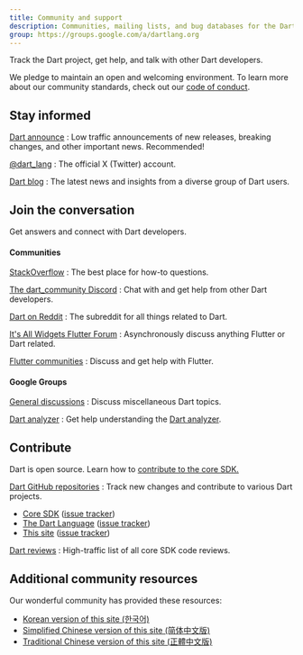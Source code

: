 ```yaml
---
title: Community and support
description: Communities, mailing lists, and bug databases for the Dart project.
group: https://groups.google.com/a/dartlang.org
---
```


Track the Dart project, get help, and talk with other Dart developers.

We pledge to maintain an open and welcoming environment.
To learn more about our community standards, check out
our [code of conduct](/community/code-of-conduct).


## Stay informed

[Dart announce]({{group}}/d/forum/announce)
: Low traffic announcements of new releases, breaking changes,
  and other important news. Recommended!

[@dart_lang](https://twitter.com/dart_lang)
: The official X (Twitter) account.

[Dart blog](https://medium.com/dartlang)
: The latest news and insights from a diverse group of Dart users.

## Join the conversation

Get answers and connect with Dart developers.

#### Communities

[StackOverflow](https://stackoverflow.com/tags/dart)
: The best place for how-to questions.

[The dart_community Discord](https://discord.gg/Qt6DgfAWWx)
: Chat with and get help from other Dart developers.

[Dart on Reddit](https://www.reddit.com/r/dartlang)
: The subreddit for all things related to Dart.

[It's All Widgets Flutter Forum](https://forum.itsallwidgets.com/)
: Asynchronously discuss anything Flutter or Dart related.

[Flutter communities]({{site.flutter}}/community#community-grid)
: Discuss and get help with Flutter.

#### Google Groups

[General discussions]({{group}}/d/forum/misc)
: Discuss miscellaneous Dart topics.

[Dart analyzer]({{group}}/d/forum/analyzer-discuss)
: Get help understanding the [Dart analyzer](/tools/dart-analyze).

## Contribute

Dart is open source.
Learn how to
[contribute to the core SDK.]({{site.repo.dart.sdk}}/blob/main/CONTRIBUTING.md)

[Dart GitHub repositories]({{site.repo.dart.org}}/)
: Track new changes and contribute to various Dart projects.
  * [Core SDK]({{site.repo.dart.sdk}}/)
    ([issue tracker]({{site.repo.dart.sdk}}/issues/))
  * [The Dart Language]({{site.repo.dart.lang}})
    ([issue tracker]({{site.repo.dart.lang}}/issues))
  * [This site]({{site.repo.this}}/)
    ([issue tracker]({{site.repo.this}}/issues/))

[Dart reviews]({{group}}/d/forum/reviews)
: High-traffic list of all core SDK code reviews.

## Additional community resources

Our wonderful community has provided these resources:

* [Korean version of this site (한국어)](https://dart-ko.dev/)
* [Simplified Chinese version of this site (简体中文版)](https://dart.cn)
* [Traditional Chinese version of this site (正體中文版)](https://dart.tw.gh.miniasp.com/)

